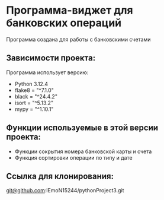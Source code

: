 # Программа-виджет для банковских операций

Программа создана для работы с банковскими счетами

## Зависимости проекта:
Программа использует версию:
+ Python 3.12.4
+ flake8 = "^7.1.0"
+ black = "^24.4.2"
+ isort = "^5.13.2"
+ mypy = "^1.10.1"
## Функции используемые в этой версии проекта:
+ Функции сокрытия номера банковской карты и счета
+ Функция сортировки операции по  типу и дате

## Ссылка для клонирования:
git@github.com:lEmoN15244/pythonProject3.git